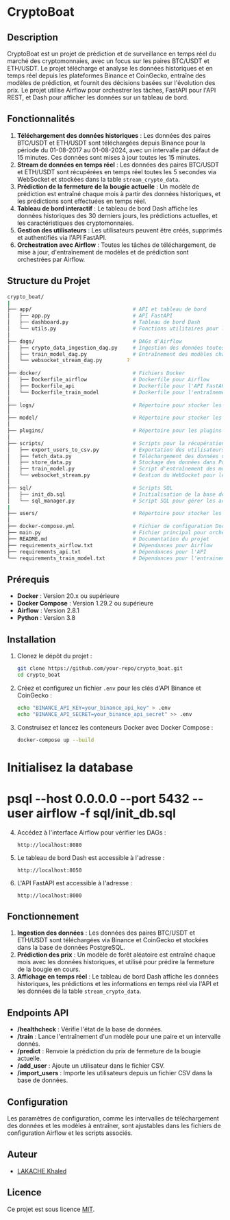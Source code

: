 
# CryptoBoat

## Description
CryptoBoat est un projet de prédiction et de surveillance en temps réel du marché des cryptomonnaies, avec un focus sur les paires BTC/USDT et ETH/USDT. Le projet télécharge et analyse les données historiques et en temps réel depuis les plateformes Binance et CoinGecko, entraîne des modèles de prédiction, et fournit des décisions basées sur l'évolution des prix. Le projet utilise Airflow pour orchestrer les tâches, FastAPI pour l'API REST, et Dash pour afficher les données sur un tableau de bord.

## Fonctionnalités
1. **Téléchargement des données historiques** : Les données des paires BTC/USDT et ETH/USDT sont téléchargées depuis Binance pour la période du 01-08-2017 au 01-08-2024, avec un intervalle par défaut de 15 minutes. Ces données sont mises à jour toutes les 15 minutes.
2. **Stream de données en temps réel** : Les données des paires BTC/USDT et ETH/USDT sont récupérées en temps réel toutes les 5 secondes via WebSocket et stockées dans la table `stream_crypto_data`.
3. **Prédiction de la fermeture de la bougie actuelle** : Un modèle de prédiction est entraîné chaque mois à partir des données historiques, et les prédictions sont effectuées en temps réel.
4. **Tableau de bord interactif** : Le tableau de bord Dash affiche les données historiques des 30 derniers jours, les prédictions actuelles, et les caractéristiques des cryptomonnaies.
5. **Gestion des utilisateurs** : Les utilisateurs peuvent être créés, supprimés et authentifiés via l'API FastAPI.
6. **Orchestration avec Airflow** : Toutes les tâches de téléchargement, de mise à jour, d'entraînement de modèles et de prédiction sont orchestrées par Airflow.

## Structure du Projet

```bash
crypto_boat/
|
├── app/                                 # API et tableau de bord
│   ├── app.py                           # API FastAPI
│   ├── dashboard.py                     # Tableau de bord Dash
│   └── utils.py                         # Fonctions utilitaires pour la base de données
│
├── dags/                                # DAGs d'Airflow
│   ├── crypto_data_ingestion_dag.py     # Ingestion des données toutes les 15 minutes
│   ├── train_model_dag.py               # Entraînement des modèles chaque mois
│   └── websocket_stream_dag.py        ?
│
├── docker/                              # Fichiers Docker
│   ├── Dockerfile_airflow               # Dockerfile pour Airflow
│   ├── Dockerfile_api                   # Dockerfile pour l'API FastAPI
│   └── Dockerfile_train_model           # Dockerfile pour l'entraînement des modèles
│
├── logs/                                # Répertoire pour stocker les logs d Airflow
│
├── model/                               # Répertoire pour stocker les modèles entraînés (.pkl)
│
├── plugins/                             # Répertoire pour les plugins Airflow
│
├── scripts/                             # Scripts pour la récupération et le stockage des données
│   ├── export_users_to_csv.py           # Exportation des utilisateurs dans un fichier CSV
│   ├── fetch_data.py                    # Téléchargement des données de CoinGecko et Binance
│   ├── store_data.py                    # Stockage des données dans PostgreSQL
│   ├── train_model.py                   # Script d'entraînement des modèles
│   └── websocket_stream.py              # Gestion du WebSocket pour les données en temps réel
│
├── sql/                                 # Scripts SQL
│   ├── init_db.sql                      # Initialisation de la base de données
│   └── sql_manager.py                   # Script SQL pour gérer les actions sur les données
|
├── users/                               # Répertoire pour stocker les fichiers CSV des utilisateurs
│
├── docker-compose.yml                   # Fichier de configuration Docker Compose
├── main.py                              # Fichier principal pour orchestrer l'exécution du projet
├── README.md                            # Documentation du projet
├── requirements_airflow.txt             # Dépendances pour Airflow
├── requirements_api.txt                 # Dépendances pour l'API
└── requirements_train_model.txt         # Dépendances pour l'entrainement du modèle
```

## Prérequis

- **Docker** : Version 20.x ou supérieure
- **Docker Compose** : Version 1.29.2 ou supérieure
- **Airflow** : Version 2.8.1
- **Python** : Version 3.8

## Installation

1. Clonez le dépôt du projet :
   ```bash
   git clone https://github.com/your-repo/crypto_boat.git
   cd crypto_boat
   ```

2. Créez et configurez un fichier `.env` pour les clés d'API Binance et CoinGecko :
   ```bash
   echo "BINANCE_API_KEY=your_binance_api_key" > .env
   echo "BINANCE_API_SECRET=your_binance_api_secret" >> .env
   ```

3. Construisez et lancez les conteneurs Docker avec Docker Compose :
   ```bash
   docker-compose up --build
   ```

# Initialisez la database
# psql --host 0.0.0.0 --port 5432 --user airflow -f sql/init_db.sql

4. Accédez à l'interface Airflow pour vérifier les DAGs : 
   ```
   http://localhost:8080
   ```

5. Le tableau de bord Dash est accessible à l'adresse :
   ```
   http://localhost:8050
   ```

6. L'API FastAPI est accessible à l'adresse :
   ```
   http://localhost:8000
   ```

## Fonctionnement

1. **Ingestion des données** : Les données des paires BTC/USDT et ETH/USDT sont téléchargées via Binance et CoinGecko et stockées dans la base de données PostgreSQL.
2. **Prédiction des prix** : Un modèle de forêt aléatoire est entraîné chaque mois avec les données historiques, et utilisé pour prédire la fermeture de la bougie en cours.
3. **Affichage en temps réel** : Le tableau de bord Dash affiche les données historiques, les prédictions et les informations en temps réel via l'API et les données de la table `stream_crypto_data`.

## Endpoints API

- **/healthcheck** : Vérifie l'état de la base de données.
- **/train** : Lance l'entraînement d'un modèle pour une paire et un intervalle donnés.
- **/predict** : Renvoie la prédiction du prix de fermeture de la bougie actuelle.
- **/add_user** : Ajoute un utilisateur dans le fichier CSV.
- **/import_users** : Importe les utilisateurs depuis un fichier CSV dans la base de données.

## Configuration

Les paramètres de configuration, comme les intervalles de téléchargement des données et les modèles à entraîner, sont ajustables dans les fichiers de configuration Airflow et les scripts associés.

## Auteur

- [LAKACHE Khaled](https://github.com/Klakache)

## Licence

Ce projet est sous licence [MIT](LICENSE).
